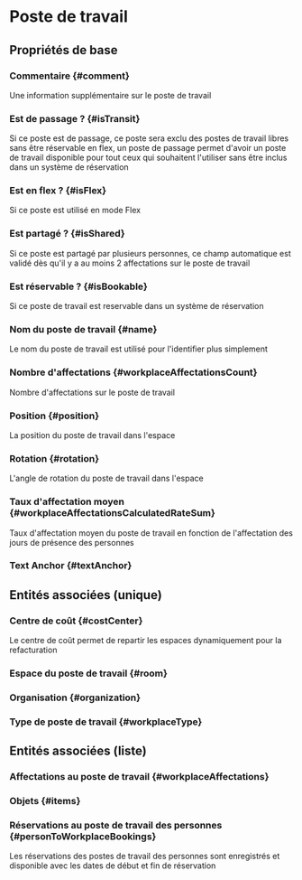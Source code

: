 # Poste de travail
<!--- THIS FILE IS GENERATED PLEASE DO NOT EDIT IT DIRECTLY --->



## Propriétés de base

### Commentaire {#comment}
        
Une information supplémentaire sur le poste de travail
### Est de passage ? {#isTransit}
        
Si ce poste est de passage, ce poste sera exclu des postes de travail libres sans être réservable en flex, un poste de passage permet d'avoir un poste de travail disponible pour tout ceux qui souhaitent l'utiliser sans être inclus dans un système de réservation
### Est en flex ? {#isFlex}
        
Si ce poste est utilisé en mode Flex
### Est partagé ? {#isShared}
        
Si ce poste est partagé par plusieurs personnes, ce champ automatique est validé dès qu'il y a au moins 2 affectations sur le poste de travail
### Est réservable ? {#isBookable}
        
Si ce poste de travail est reservable dans un système de réservation
### Nom du poste de travail {#name}
        
Le nom du poste de travail est utilisé pour l'identifier plus simplement
### Nombre d'affectations {#workplaceAffectationsCount}
        
Nombre d'affectations sur le poste de travail
### Position {#position}
        
La position du poste de travail dans l'espace
### Rotation {#rotation}
        
L'angle de rotation du poste de travail dans l'espace
### Taux d'affectation moyen {#workplaceAffectationsCalculatedRateSum}
        
Taux d'affectation moyen du poste de travail en fonction de l'affectation des jours de présence des personnes
### Text Anchor {#textAnchor}
        


## Entités associées (unique)

### Centre de coût {#costCenter}
        
Le centre de coût permet de repartir les espaces dynamiquement pour la refacturation
### Espace du poste de travail {#room}
        

### Organisation {#organization}
        

### Type de poste de travail {#workplaceType}
        


## Entités associées (liste)

### Affectations au poste de travail {#workplaceAffectations}
        

### Objets {#items}
        

### Réservations au poste de travail des personnes {#personToWorkplaceBookings}
        
Les réservations des postes de travail des personnes sont enregistrés et disponible avec les dates de début et fin de réservation



